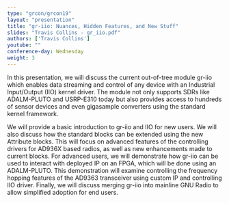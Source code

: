```yaml
---
type: "grcon/grcon19"
layout: "presentation"
title: "gr-iio: Nuances, Hidden Features, and New Stuff"
slides: "Travis Collins - gr_iio.pdf"
authors: ['Travis Collins']
youtube: ""
conference-day: Wednesday
weight: 3 
---
```

In this presentation, we will discuss the current out-of-tree module gr-iio which enables data streaming and control of any device with an Industrial Input/Output (IIO) kernel driver. The module not only supports SDRs like ADALM-PLUTO and USRP-E310 today but also provides access to hundreds of sensor devices and even gigasample converters using the standard kernel framework.
 
We will provide a basic introduction to gr-iio and IIO for new users. We will also discuss how the standard blocks can be extended using the new Attribute blocks. This will focus on advanced features of the controlling drivers for AD936X based radios, as well as new enhancements made to current blocks. For advanced users, we will demonstrate how gr-iio can be used to interact with deployed IP on an FPGA, which will be done using an ADALM-PLUTO. This demonstration will examine controlling the frequency hopping features of the AD9363 transceiver using custom IP and controlling IIO driver. Finally, we will discuss merging gr-iio into mainline GNU Radio to allow simplified adoption for end users.
